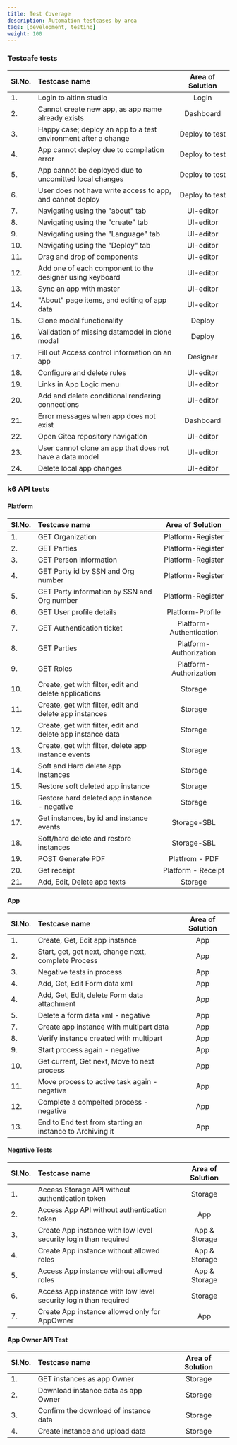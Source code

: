 ```yaml
---
title: Test Coverage
description: Automation testcases by area
tags: [development, testing]
weight: 100
---
```


### Testcafe tests

| Sl.No. | Testcase name                                                  | Area of Solution |
| :----- | :------------------------------------------------------------- | :--------------: |
| 1.     | Login to altinn studio                                         |      Login       |
| 2.     | Cannot create new app, as app name already exists              |    Dashboard     |
| 3.     | Happy case; deploy an app to a test environment after a change |  Deploy to test  |
| 4.     | App cannot deploy due to compilation error                     |  Deploy to test  |
| 5.     | App cannot be deployed due to uncomitted local changes         |  Deploy to test  |
| 6.     | User does not have write access to app, and cannot deploy      |  Deploy to test  |
| 7.     | Navigating using the "about" tab                               |    UI-editor     |
| 8.     | Navigating using the "create" tab                              |    UI-editor     |
| 9.     | Navigating using the "Language" tab                            |    UI-editor     |
| 10.    | Navigating using the "Deploy" tab                              |    UI-editor     |
| 11.    | Drag and drop of components                                    |    UI-editor     |
| 12.    | Add one of each component to the designer using keyboard       |    UI-editor     |
| 13.    | Sync an app with master                                        |    UI-editor     |
| 14.    | "About" page items, and editing of app data                    |    UI-editor     |
| 15.    | Clone modal functionality                                      |      Deploy      |
| 16.    | Validation of missing datamodel in clone modal                 |      Deploy      |
| 17.    | Fill out Access control information on an app                  |     Designer     |
| 18.    | Configure and delete rules                                     |    UI-editor     |
| 19.    | Links in App Logic menu                                        |    UI-editor     |
| 20.    | Add and delete conditional rendering connections               |    UI-editor     |
| 21.    | Error messages when app does not exist                         |    Dashboard     |
| 22.    | Open Gitea repository navigation                               |    UI-editor     |
| 23.    | User cannot clone an app that does not have a data model       |    UI-editor     |
| 24.    | Delete local app changes                                       |    UI-editor     |

### k6 API tests

#### Platform

| Sl.No. | Testcase name                                              |    Area of Solution     |
| :----- | :--------------------------------------------------------- | :---------------------: |
| 1.     | GET Organization                                           |    Platform-Register    |
| 2.     | GET Parties                                                |    Platform-Register    |
| 3.     | GET Person information                                     |    Platform-Register    |
| 4.     | GET Party id by SSN and Org number                         |    Platform-Register    |
| 5.     | GET Party information by SSN and Org number                |    Platform-Register    |
| 6.     | GET User profile details                                   |    Platform-Profile     |
| 7.     | GET Authentication ticket                                  | Platform-Authentication |
| 8.     | GET Parties                                                | Platform-Authorization  |
| 9.     | GET Roles                                                  | Platform-Authorization  |
| 10.    | Create, get with filter, edit and delete applications      |         Storage         |
| 11.    | Create, get with filter, edit and delete app instances     |         Storage         |
| 12.    | Create, get with filter, edit and delete app instance data |         Storage         |
| 13.    | Create, get with filter, delete app instance events        |         Storage         |
| 14.    | Soft and Hard delete app instances                         |         Storage         |
| 15.    | Restore soft deleted app instance                          |         Storage         |
| 16.    | Restore hard deleted app instance - negative               |         Storage         |
| 17.    | Get instances, by id and instance events                   |       Storage-SBL       |
| 18.    | Soft/hard delete and restore instances                     |       Storage-SBL       |
| 19.    | POST Generate PDF                                          |     Platfrom - PDF      |
| 20.    | Get receipt                                                |   Platform - Receipt    |
| 21.    | Add, Edit, Delete app texts                                |         Storage         |

#### App

| Sl.No. | Testcase name                                             | Area of Solution |
| :----- | :-------------------------------------------------------- | :--------------: |
| 1.     | Create, Get, Edit app instance                            |       App        |
| 2.     | Start, get, get next, change next, complete Process       |       App        |
| 3.     | Negative tests in process                                 |       App        |
| 4.     | Add, Get, Edit Form data xml                              |       App        |
| 4.     | Add, Get, Edit, delete Form data attachment               |       App        |
| 5.     | Delete a form data xml - negative                         |       App        |
| 7.     | Create app instance with multipart data                   |       App        |
| 8.     | Verify instance created with multipart                    |       App        |
| 9.     | Start process again - negative                            |       App        |
| 10.    | Get current, Get next, Move to next process               |       App        |
| 11.    | Move process to active task again - negative              |       App        |
| 12.    | Complete a compelted process - negative                   |       App        |
| 13.    | End to End test from starting an instance to Archiving it |       App        |

#### Negative Tests

| Sl.No. | Testcase name                                                   | Area of Solution |
| :----- | :-------------------------------------------------------------- | :--------------: |
| 1.     | Access Storage API without authentication token                 |     Storage      |
| 2.     | Access App API without authentication token                     |       App        |
| 3.     | Create App instance with low level security login than required |  App & Storage   |
| 4.     | Create App instance without allowed roles                       |  App & Storage   |
| 5.     | Access App instance without allowed roles                       |  App & Storage   |
| 6.     | Access App instance with low level security login than required |     Storage      |
| 7.     | Create App instance allowed only for AppOwner                   |       App        |

#### App Owner API Test

| Sl.No. | Testcase name                         | Area of Solution |
| :----- | :------------------------------------ | :--------------: |
| 1.     | GET instances as app Owner            |     Storage      |
| 2.     | Download instance data as app Owner   |     Storage      |
| 3.     | Confirm the download of instance data |     Storage      |
| 4.     | Create instance and upload data       |     Storage      |
